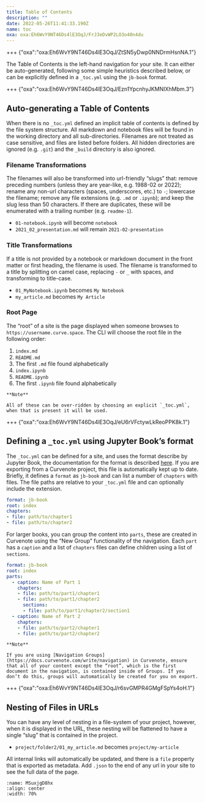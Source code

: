 ```yaml
---
title: Table of Contents
description: ""
date: 2022-05-26T11:41:33.190Z
name: toc
oxa: oxa:Eh6WvY9NT46Ds4lE3OqJ/FrJ3eDvWP2LO3o40n4du
---
```


+++ {"oxa":"oxa:Eh6WvY9NT46Ds4lE3OqJ/ZtSN5yDwp0NNDrmHsnNA.1"}

The Table of Contents is the left-hand navigation for your site. It can either be auto-generated, following some simple heuristics described below, or can be explicitly defined in a `_toc.yml` using the `jb-book` format.

+++ {"oxa":"oxa:Eh6WvY9NT46Ds4lE3OqJ/Ezn1YpcnhyJKMNIXhMbm.3"}

## Auto-generating a Table of Contents

When there is no `_toc.yml` defined an implicit table of contents is defined by the file system structure. All markdown and notebook files will be found in the working directory and all sub-directories. Filenames are not treated as case sensitive, and files are listed before folders. All hidden directories are ignored (e.g. `.git`) and the `_build` directory is also ignored.

### Filename Transformations

The filenames will also be transformed into url-friendly “slugs” that: remove preceding numbers (unless they are year-like, e.g. 1988-02 or 2022); rename any non-url characters (spaces, underscores, etc.) to `-`; lowercase the filename; remove any file extensions (e.g. `.md` or `.ipynb`); and keep the slug less than 50 characters. If there are duplicates, these will be enumerated with a trailing number (e.g. `readme-1`).

- `01-notebook.ipynb` will become `notebook`
- `2021_02_presentation.md` will remain `2021-02-presentation`

### Title Transformations

If a title is not provided by a notebook or markdown document in the front matter or first heading, the filename is used. The filename is transformed to a title by splitting on camel case, replacing `-` or `_` with spaces, and transforming to title-case.

- `01_MyNotebook.ipynb` becomes `My Notebook`
- `my_article.md` becomes `My Article`

### Root Page

The “root” of a site is the page displayed when someone browses to `https://username.curve.space`. The CLI will choose the root file in the following order:

1. `index.md`
2. `README.md`
3. The first `.md` file found alphabetically
4. `index.ipynb`
5. `README.ipynb`
6. The first `.ipynb` file found alphabetically

````{important}
**Note**

All of these can be over-ridden by choosing an explicit `_toc.yml`, when that is present it will be used.

````

+++ {"oxa":"oxa:Eh6WvY9NT46Ds4lE3OqJ/eU6rVFctywLkReoPPK8k.1"}

## Defining a `_toc.yml` using Jupyter Book’s format

The `_toc.yml` can be defined for a site, and uses the format describe by Jupyter Book, the documentation for the format is described [here](https://jupyterbook.org/en/stable/structure/toc.html). If you are exporting from a Curvenote project, this file is automatically kept up to date. Briefly, it defines a `format` as `jb-book` and can list a number of `chapters` with files. The file paths are relative to your `_toc.yml` file and can optionally include the extension.

```yaml
format: jb-book
root: index
chapters:
- file: path/to/chapter1
- file: path/to/chapter2
```

For larger books, you can group the content into `parts`, these are created in Curvenote using the “New Group” functionality of the navigation. Each `part` has a `caption` and a list of `chapters` files can define children using a list of `sections`.

```yaml
format: jb-book
root: index
parts:
  - caption: Name of Part 1
    chapters:
    - file: path/to/part1/chapter1
    - file: path/to/part1/chapter2
      sections:
      - file: path/to/part1/chapter2/section1
  - caption: Name of Part 2
    chapters:
    - file: path/to/part2/chapter1
    - file: path/to/part2/chapter2
```

````{warning}
**Note**

If you are using [Navigation Groups](https://docs.curvenote.com/write/navigation) in Curvenote, ensure that all of your content except the “root”, which is the first document in the navigation, is contained inside of Groups. If you don’t do this, groups will automatically be created for you on export.

````

+++ {"oxa":"oxa:Eh6WvY9NT46Ds4lE3OqJ/r6svGMPR4GMgFSpYs4oH.1"}

## Nesting of Files in URLs

You can have any level of nesting in a file-system of your project, however, when it is displayed in the URL, these nesting will be flattened to have a single “slug” that is contained in the project.

- `project/folder2/01_my_article.md` becomes `project/my-article`

All internal links will automatically be updated, and there is a `file` property that is exported as metadata. Add `.json` to the end of any url in your site to see the full data of the page.

```{figure} images/Eh6WvY9NT46Ds4lE3OqJ-ULRC5K81Z2wajBUjKIMc-v1.png
:name: MSuxjgD8hx
:align: center
:width: 70%
```


